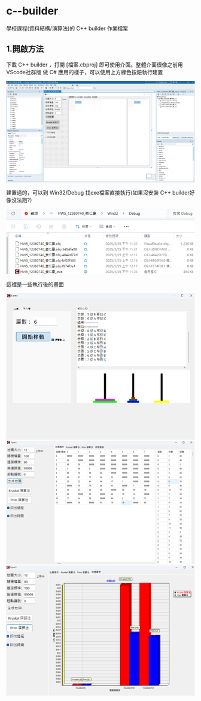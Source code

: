 # c--builder
學校課程(資料結構/演算法)的 C++ builder 作業檔案

## 1.開啟方法
下載 C++ builder ，打開 [檔案.cbproj] 即可使用介面。整體介面很像之前用 VScode社群版 做 C# 應用的樣子，可以使用上方綠色按鈕執行建置

![alt text](image1.png)

建置過的，可以到 Win32/Debug 找exe檔案直接執行(如果沒安裝 C++ builder好像沒法跑?)

![alt text](image2.png)

這裡是一些執行後的畫面

![alt text](image3.png)
![alt text](image4.png)
![alt text](image5.png)
